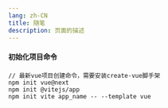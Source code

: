```yaml
---
lang: zh-CN
title: 随笔
description: 页面的描述
---
```


#### 初始化项目命令
```shell
// 最新vue项目创建命令，需要安装create-vue脚手架
npm init vue@next
npm init @vitejs/app
npm init vite app_name -- --template vue
```